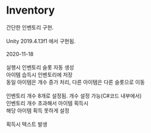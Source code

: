 # Inventory
간단한 인벤토리 구현.<br>
<br>
Unity 2019.4.13f1 에서 구현됨.<br>
<br>
2020-11-18<br>
<br>
실행시 인벤토리 슬롯 자동 생성<br>
아이템 습득시 인벤토리에 저장<br>
동일 아이템은 개수 증가 처리, 다른 아이템은 다른 슬롯으로 이동<br>
<br>
인벤토리 개수 8개로 설정됨. 개수 설정 가능(C#코드 내부에서)<br>
인벤토리 개수 초과해서 아이템 획득시 <br>
해당 아이템 획득 못하게 설정<br>
<br>
획득시 텍스트 발생<br>
